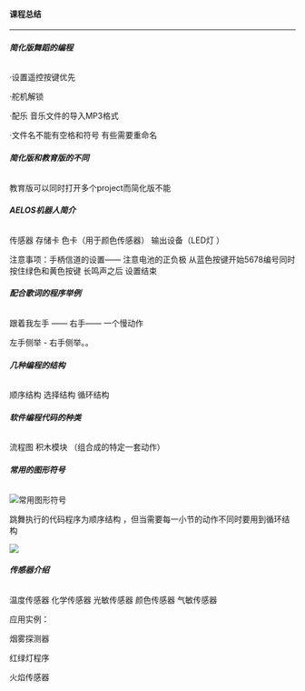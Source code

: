 #### 课程总结

------

###### **简化版舞蹈的编程**

·设置遥控按键优先

·舵机解锁

·配乐 音乐文件的导入MP3格式

·文件名不能有空格和符号 有些需要重命名

###### **简化版和教育版的不同**

教育版可以同时打开多个project而简化版不能

###### **AELOS机器人简介**

传感器 存储卡 色卡（用于颜色传感器） 输出设备（LED灯 ）

注意事项：手柄信道的设置—— 注意电池的正负极 从蓝色按键开始5678编号同时按住绿色和黄色按键 长鸣声之后 设置结束

###### **配合歌词的程序举例**

跟着我左手 —— 右手—— 一个慢动作

左手侧举 - 右手侧举。。

###### **几种编程的结构**

顺序结构  选择结构  循环结构  

###### **软件编程代码的种类**

流程图   积木模块 （组合成的特定一套动作）

###### **常用的图形符号**

![常用图形符号](C:\Users\tingting\Desktop\图片\图片1.png)

跳舞执行的代码程序为顺序结构 ，但当需要每一小节的动作不同时要用到循环结构

![](C:\Users\tingting\Desktop\图片\图片2.png)

###### **传感器介绍**

温度传感器 化学传感器 光敏传感器 颜色传感器 气敏传感器

应用实例：

烟雾探测器  

红绿灯程序

火焰传感器
